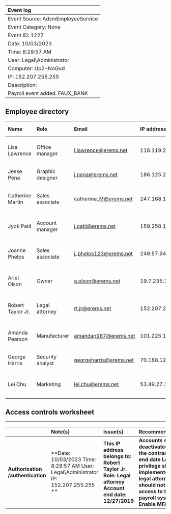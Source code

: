 ## 

| Event log |
| :---- |
| Event Source: AdsmEmployeeService |
| Event Category: None |
| Event ID: 1227 |
| Date: 10/03/2023 |
| Time: 8:29:57 AM |
| User: Legal\\Administrator |
| Computer: Up2-NoGud |
| IP: 152.207.255.255 |
| Description: |
| Payroll event added. FAUX\_BANK |

## 

## Employee directory

| Name | Role | Email | IP address | Status | Authorization | Last access | Start date | End date |
| :---- | :---- | :---- | :---- | :---- | :---- | :---- | :---- | :---- |
| Lisa Lawrence | Office manager | l.lawrence@erems.net | 118.119.20.150 | Full-time | Admin | 12:27:19 pm (0 minutes ago) | 10/1/2019 | N/A |
| Jesse Pena | Graphic designer | j.pena@erems.net | 186.125.232.66 | Part-time | Admin | 4:55:05 pm (1 day ago) | 11/16/2020 | N/A |
| Catherine Martin | Sales associate | catherine\_M@erems.net | 247.168.184.57 | Full-time | Admin | 12:17:34 am (10 minutes ago) | 10/1/2019 | N/A |
| Jyoti Patil | Account manager | j.patil@erems.net | 159.250.146.63 | Full-time | Admin | 10:03:08 am (2 hours ago) | 10/1/2019 | N/A |
| Joanne Phelps | Sales associate | j\_phelps123@erems.net | 249.57.94.27 | Seasonal | Admin | 1:24:57 pm (2 years ago) | 11/16/2020 | 1/31/2020 |
| Ariel Olson | Owner | a.olson@erems.net | 19.7.235.151 | Full-time | Admin | 12:24:41 pm (4 minutes ago) | 8/1/2019 | N/A |
| Robert Taylor Jr. | Legal attorney | rt.jr@erems.net | 152.207.255.255 | Contractor | Admin | 8:29:57 am (5 days ago) | 9/4/2019 | 12/27/2019 |
| Amanda Pearson | Manufacturer | amandap987@erems.net | 101.225.113.171 | Contractor | Admin | 6:24:19 pm (3 months ago) | 8/5/2019 | N/A |
| George Harris | Security analyst | georgeharris@erems.net | 70.188.129.105 | Full-time | Admin | 05:05:22 pm (1 day ago) | 1/24/2022 | N/A |
| Lei Chu | Marketing | lei.chu@erems.net | 53.49.27.117 | Part-time | Admin | 3:05:00 pm (2 days ago) | 11/16/2020 | 1/31/2020 |

## 

## 

## 

## Access controls worksheet

---

|  | Note(s) | Issue(s) | Recommendation(s) |
| :---- | :---- | :---- | :---- |
| **Authorization /authentication** | **Date: 10/03/2023 Time: 8:29:57 AM User: Legal\\Administrator IP: 152.207.255.255 **  | **This IP address belongs to: Robert Taylor Jr. Role: Legal attorney Account end date: 12/27/2019** | **Accounts should be deactivated after the contractor's end date Least privilege should be implemented, a legal attorney should not have access to the payroll system Enable MFA** |

